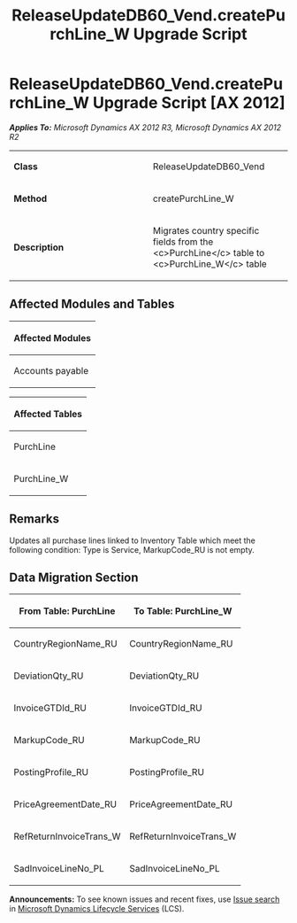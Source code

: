 ﻿---
title: ReleaseUpdateDB60_Vend.createPurchLine_W Upgrade Script
TOCTitle: ReleaseUpdateDB60_Vend.createPurchLine_W Upgrade Script
ms:assetid: 23ed17fe-cc74-6556-0562-1ee1fd79dc45
ms:mtpsurl: https://msdn.microsoft.com/en-us/library/JJ684981(v=AX.60)
ms:contentKeyID: 49707183
ms.date: 05/18/2015
mtps_version: v=AX.60
---

# ReleaseUpdateDB60\_Vend.createPurchLine\_W Upgrade Script [AX 2012]


_**Applies To:** Microsoft Dynamics AX 2012 R3, Microsoft Dynamics AX 2012 R2_

<table>
<colgroup>
<col style="width: 50%" />
<col style="width: 50%" />
</colgroup>
<tbody>
<tr class="odd">
<td><p><strong>Class</strong></p></td>
<td><p>ReleaseUpdateDB60_Vend</p></td>
</tr>
<tr class="even">
<td><p><strong>Method</strong></p></td>
<td><p>createPurchLine_W</p></td>
</tr>
<tr class="odd">
<td><p><strong>Description</strong></p></td>
<td><p>Migrates country specific fields from the &lt;c&gt;PurchLine&lt;/c&gt; table to &lt;c&gt;PurchLine_W&lt;/c&gt; table</p></td>
</tr>
</tbody>
</table>


## Affected Modules and Tables

<table>
<colgroup>
<col style="width: 100%" />
</colgroup>
<thead>
<tr class="header">
<th><p>Affected Modules</p></th>
</tr>
</thead>
<tbody>
<tr class="odd">
<td><p>Accounts payable</p></td>
</tr>
</tbody>
</table>


<table>
<colgroup>
<col style="width: 100%" />
</colgroup>
<thead>
<tr class="header">
<th><p>Affected Tables</p></th>
</tr>
</thead>
<tbody>
<tr class="odd">
<td><p>PurchLine</p></td>
</tr>
<tr class="even">
<td><p>PurchLine_W</p></td>
</tr>
</tbody>
</table>


## Remarks

Updates all purchase lines linked to Inventory Table which meet the following condition: Type is Service, MarkupCode\_RU is not empty.

## Data Migration Section

<table>
<colgroup>
<col style="width: 50%" />
<col style="width: 50%" />
</colgroup>
<thead>
<tr class="header">
<th><p>From Table: PurchLine</p></th>
<th><p>To Table: PurchLine_W</p></th>
</tr>
</thead>
<tbody>
<tr class="odd">
<td><p>CountryRegionName_RU</p></td>
<td><p>CountryRegionName_RU</p></td>
</tr>
<tr class="even">
<td><p>DeviationQty_RU</p></td>
<td><p>DeviationQty_RU</p></td>
</tr>
<tr class="odd">
<td><p>InvoiceGTDId_RU</p></td>
<td><p>InvoiceGTDId_RU</p></td>
</tr>
<tr class="even">
<td><p>MarkupCode_RU</p></td>
<td><p>MarkupCode_RU</p></td>
</tr>
<tr class="odd">
<td><p>PostingProfile_RU</p></td>
<td><p>PostingProfile_RU</p></td>
</tr>
<tr class="even">
<td><p>PriceAgreementDate_RU</p></td>
<td><p>PriceAgreementDate_RU</p></td>
</tr>
<tr class="odd">
<td><p>RefReturnInvoiceTrans_W</p></td>
<td><p>RefReturnInvoiceTrans_W</p></td>
</tr>
<tr class="even">
<td><p>SadInvoiceLineNo_PL</p></td>
<td><p>SadInvoiceLineNo_PL</p></td>
</tr>
</tbody>
</table>

  
**Announcements:** To see known issues and recent fixes, use [Issue search](http://go.microsoft.com/fwlink/?linkid=389258) in [Microsoft Dynamics Lifecycle Services](http://go.microsoft.com/fwlink/?linkid=306505) (LCS).

